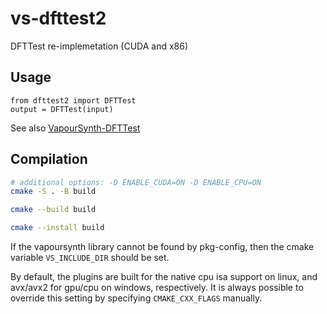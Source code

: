 # vs-dfttest2
DFTTest re-implemetation (CUDA and x86)

## Usage
```python3
from dfttest2 import DFTTest
output = DFTTest(input)
```

See also [VapourSynth-DFTTest](https://github.com/HomeOfVapourSynthEvolution/VapourSynth-DFTTest)

## Compilation
```bash
# additional options: -D ENABLE_CUDA=ON -D ENABLE_CPU=ON
cmake -S . -B build

cmake --build build

cmake --install build
```

If the vapoursynth library cannot be found by pkg-config, then the cmake variable `VS_INCLUDE_DIR` should be set.

By default, the plugins are built for the native cpu isa support on linux, and avx/avx2 for gpu/cpu on windows, respectively. It is always possible to override this setting by specifying `CMAKE_CXX_FLAGS` manually.

